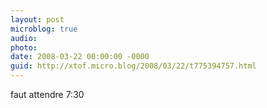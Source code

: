 ```yaml
---
layout: post
microblog: true
audio: 
photo: 
date: 2008-03-22 00:00:00 -0000
guid: http://xtof.micro.blog/2008/03/22/t775394757.html
---
```

faut attendre 7:30
